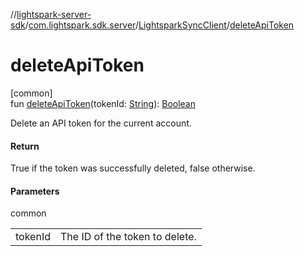 //[lightspark-server-sdk](../../../index.md)/[com.lightspark.sdk.server](../index.md)/[LightsparkSyncClient](index.md)/[deleteApiToken](delete-api-token.md)

# deleteApiToken

[common]\
fun [deleteApiToken](delete-api-token.md)(tokenId: [String](https://kotlinlang.org/api/latest/jvm/stdlib/kotlin/-string/index.html)): [Boolean](https://kotlinlang.org/api/latest/jvm/stdlib/kotlin/-boolean/index.html)

Delete an API token for the current account.

#### Return

True if the token was successfully deleted, false otherwise.

#### Parameters

common

| | |
|---|---|
| tokenId | The ID of the token to delete. |
